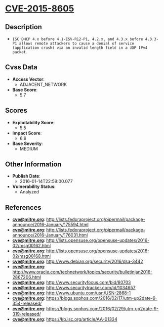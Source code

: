 
# [CVE-2015-8605](http://lists.fedoraproject.org/pipermail/package-announce/2016-January/175594.html)

## Description

- `ISC DHCP 4.x before 4.1-ESV-R12-P1, 4.2.x, and 4.3.x before 4.3.3-P1 allows remote attackers to cause a denial of service (application crash) via an invalid length field in a UDP IPv4 packet.`

## Cvss Data

- **Access Vector**:
  - ADJACENT_NETWORK
- **Base Score**:
  - 5.7

## Scores

- **Exploitability Score**:
  - 5.5
- **Impact Score**:
  - 6.9
- **Base Severity**:
  - MEDIUM

## Other Information

- **Publish Date**:
  - 2016-01-14T22:59:00.077
- **Vulnerability Status**:
  - Analyzed

## References

- **cve@mitre.org**: http://lists.fedoraproject.org/pipermail/package-announce/2016-January/175594.html
- **cve@mitre.org**: http://lists.fedoraproject.org/pipermail/package-announce/2016-January/176031.html
- **cve@mitre.org**: http://lists.opensuse.org/opensuse-updates/2016-02/msg00162.html
- **cve@mitre.org**: http://lists.opensuse.org/opensuse-updates/2016-02/msg00168.html
- **cve@mitre.org**: http://www.debian.org/security/2016/dsa-3442
- **cve@mitre.org**: http://www.oracle.com/technetwork/topics/security/bulletinjan2016-2867206.html
- **cve@mitre.org**: http://www.securityfocus.com/bid/80703
- **cve@mitre.org**: http://www.securitytracker.com/id/1034657
- **cve@mitre.org**: http://www.ubuntu.com/usn/USN-2868-1
- **cve@mitre.org**: https://blogs.sophos.com/2016/02/17/utm-up2date-9-354-released/
- **cve@mitre.org**: https://blogs.sophos.com/2016/02/29/utm-up2date-9-319-released/
- **cve@mitre.org**: https://kb.isc.org/article/AA-01334

